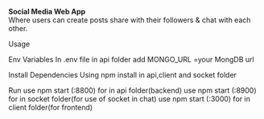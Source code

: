 **Social Media Web App** 
<br>
Where users can create posts share with their
followers & chat with each other.

Usage

Env Variables
In .env file in api folder add 
MONGO_URL =your MongDB url

Install Dependencies 
Using npm install in api,client and socket folder

 Run
 use npm start (:8800) for in api folder(backend)
 use npm start (:8900) for  in socket folder(for use of socket in chat)
 use npm start (:3000) for  in client folder(for frontend) 











